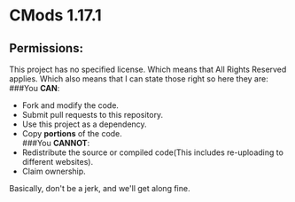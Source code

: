 # CMods 1.17.1
 
## **Permissions:**
This project has no specified license. Which means that All Rights Reserved applies.
Which also means that I can state those right so here they are:<br/>
###You **CAN**:<br/>
* Fork and modify the code.
* Submit pull requests to this repository.
* Use this project as a dependency.
* Copy **portions** of the code.<br/>
###You **CANNOT**:<br/>
* Redistribute the source or compiled code(This includes re-uploading to different websites).
* Claim ownership.<br/>

Basically, don't be a jerk, and we'll get along fine.